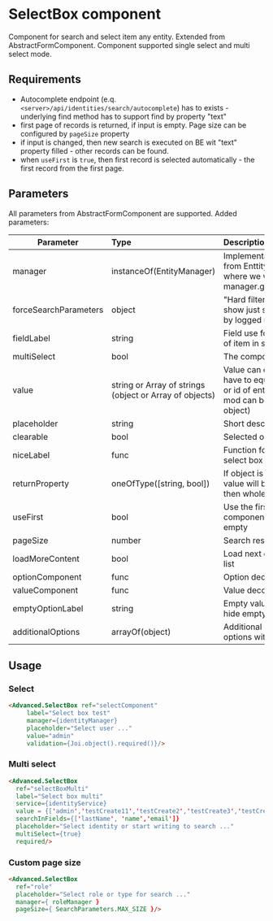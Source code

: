 # SelectBox component

Component for search and select item any entity. Extended from AbstractFormComponent.
Component supported single select and multi select mode.

## Requirements

- Autocomplete endpoint (e.q. ``<server>/api/identities/search/autocomplete``) has to exists - underlying find method has to support find by property "text"
- first page of records is returned, if input is empty. Page size can be configured by ``pageSize`` property
- if input is changed, then new search is executed on BE wit "text" property filled - other records can be found.
- when ``useFirst`` is ``true``, then first record is selected automatically - the first record from the first page.

## Parameters

All parameters from AbstractFormComponent are supported. Added parameters:

| Parameter | Type | Description | Default  |
| --- | :--- | :--- | :--- |
| manager  | instanceOf(EntityManager)   | Implementation of manager (extended from EnttityManager) for entity type where we want search - uses manager.getDefaultSearchParameters()  |  |
| forceSearchParameters | object | "Hard filter" - sometimes is useful show just some data (e.q. data filtered by logged user) |   |
| fieldLabel  | string   | Field use for show string representation of item in select box| 'niceLabel' this is automatic added field from service for item |
| multiSelect | bool   | The component is in multi select mode | false |
| value | string or Array of strings (object or Array of objects)  | Value can contains object (object type have to equals with service entity type) or id of entity in string. In multi select mod can be in value Array (string or object) | |
| placeholder  | string   | Short description for input  |  |
| clearable | bool   | Selected options can be cleared | true |
| niceLabel | func   | Function for transform nice label in select box|  |
| returnProperty | oneOfType([string, bool])  | If object is selected, then this property value will be returned. If value is false, then whole object is returned. | 'id' |
| useFirst | bool | Use the first searched value on component is inited, if selcted value is empty | false |
| pageSize | number | Search results page size | SearchParameters.getDefaultSize() |
| loadMoreContent | bool | Load next options after reached end of list | true
| optionComponent | func | Option decorator | OptionDecorator |
| valueComponent | func | Value decorator | ValueDecorator |
| emptyOptionLabel | string | Empty value label (text). Use ``false`` to hide emptyOption. | 'emptyOption.label' localization |
| additionalOptions | arrayOf(object) | Additional select box options - extend options with custom behavior. |  ||


## Usage

### Select
```html
<Advanced.SelectBox ref="selectComponent"
     label="Select box test"
     manager={identityManager}
     placeholder="Select user ..."
     value="admin"
     validation={Joi.object().required()}/>
```

### Multi select

```html
<Advanced.SelectBox
  ref="selectBoxMulti"
  label="Select box multi"
  service={identityService}
  value = {['admin','testCreate11','testCreate2','testCreate3','testCreate4','testCreate5','testCreate6']}
  searchInFields={['lastName', 'name','email']}
  placeholder="Select identity or start writing to search ..."
  multiSelect={true}
  required/>
```

### Custom page size

```html
<Advanced.SelectBox
  ref="role"
  placeholder="Select role or type for search ..."
  manager={ roleManager }
  pageSize={ SearchParameters.MAX_SIZE }/>
```
